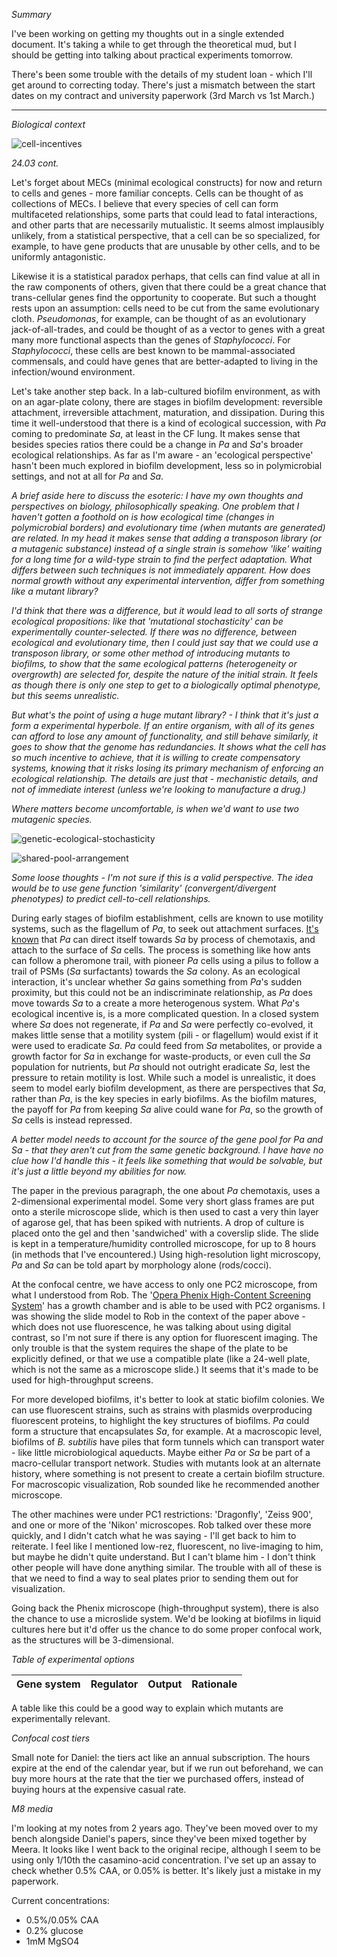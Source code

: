 *Summary*

I've been working on getting my thoughts out in a single extended document. It's taking a while to get through the theoretical mud, but I should be getting into talking about practical experiments tomorrow.

There's been some trouble with the details of my student loan - which I'll get around to correcting today. There's just a mismatch between the start dates on my contract and university paperwork (3rd March vs 1st March.)

---

*Biological context*

![cell-incentives](https://github.com/marklemzin/marks-masters/raw/main/home-made-diagrams/24.3%20cell-incentives.png)


*24.03 cont.*

Let's forget about MECs (minimal ecological constructs) for now and return to cells and genes - more familiar concepts. Cells can be thought of as collections of MECs. I believe that every species of cell can form multifaceted relationships, some parts that could lead to fatal interactions, and other parts that are necessarily mutualistic. It seems almost implausibly unlikely, from a statistical perspective, that a cell can be so specialized, for example, to have gene products that are unusable by other cells, and to be uniformly antagonistic.

Likewise it is a statistical paradox perhaps, that cells can find value at all in the raw components of others, given that there could be a great chance that trans-cellular genes find the opportunity to cooperate. But such a thought rests upon an assumption: cells need to be cut from the same evolutionary cloth. *Pseudomonas*, for example, can be thought of as an evolutionary jack-of-all-trades, and could be thought of as a vector to genes with a great many more functional aspects than the genes of *Staphylococci*. For *Staphylococci*, these cells are best known to be mammal-associated commensals, and could have genes that are better-adapted to living in the infection/wound environment.

Let's take another step back. In a lab-cultured biofilm environment, as with on an agar-plate colony, there are stages in biofilm development: reversible attachment, irreversible attachment, maturation, and dissipation. During this time it well-understood that there is a kind of ecological succession, with *Pa* coming to predominate *Sa*, at least in the CF lung. It makes sense that besides species ratios there could be a change in *Pa* and *Sa*'s broader ecological relationships. As far as I'm aware - an 'ecological perspective' hasn't been much explored in biofilm development, less so in polymicrobial settings, and not at all for *Pa* and *Sa*.

*A brief aside here to discuss the esoteric: I have my own thoughts and perspectives on biology, philosophically speaking. One problem that I haven't gotten a foothold on is how ecological time (changes in polymicrobial borders) and evolutionary time (when mutants are generated) are related. In my head it makes sense that adding a transposon library (or a mutagenic substance) instead of a single strain is somehow 'like' waiting for a long time for a wild-type strain to find the perfect adaptation. What differs between such techniques is not immediately apparent. How does normal growth without any experimental intervention, differ from something like a mutant library?*

*I'd think that there was a difference, but it would lead to all sorts of strange ecological propositions: like that 'mutational stochasticity' can be experimentally counter-selected. If there was no difference, between ecological and evolutionary time, then I could just say that we could use a transposon library, or some other method of introducing mutants to biofilms, to show that the same ecological patterns (heterogeneity or overgrowth) are selected for, despite the nature of the initial strain. It feels as though there is only one step to get to a biologically optimal phenotype, but this seems unrealistic.*

*But what's the point of using a huge mutant library? - I think that it's just a form a experimental hyperbole. If an entire organism, with all of its genes can afford to lose any amount of functionality, and still behave similarly, it goes to show that the genome has redundancies. It shows what the cell has so much incentive to achieve, that it is willing to create compensatory systems, knowing that it risks losing its primary mechanism of enforcing an ecological relationship. The details are just that - mechanistic details, and not of immediate interest (unless we're looking to manufacture a drug.)*

*Where matters become uncomfortable, is when we'd want to use two mutagenic species.*

![genetic-ecological-stochasticity](https://github.com/marklemzin/marks-masters/raw/main/home-made-diagrams/25.3%20genetic-ecological-stochasticity.png)

![shared-pool-arrangement](https://github.com/marklemzin/marks-masters/raw/main/home-made-diagrams/26.3%20shared-pool-arrangement.png)

*Some loose thoughts - I'm not sure if this is a valid perspective. The idea would be to use gene function 'similarity' (convergent/divergent phenotypes) to predict cell-to-cell relationships.*

During early stages of biofilm establishment, cells are known to use motility systems, such as the flagellum of *Pa*, to seek out attachment surfaces. [It's known](https://pmc.ncbi.nlm.nih.gov/articles/PMC6910820/) that *Pa* can direct itself towards *Sa* by process of chemotaxis, and attach to the surface of *Sa* cells. The process is something like how ants can follow a pheromone trail, with pioneer *Pa* cells using a pilus to follow a trail of PSMs (*Sa* surfactants) towards the *Sa* colony. As an ecological interaction, it's unclear whether *Sa* gains something from *Pa*'s sudden proximity, but this could not be an indiscriminate relationship, as *Pa* does move towards *Sa* to a create a more heterogenous system. What *Pa*'s ecological incentive is, is a more complicated question. In a closed system where *Sa* does not regenerate, if *Pa* and *Sa* were perfectly co-evolved, it makes little sense that a motility system (pili - or flagellum) would exist if it were used to eradicate *Sa*. *Pa* could feed from *Sa* metabolites, or provide a growth factor for *Sa* in exchange for waste-products, or even cull the *Sa* population for nutrients, but *Pa* should not outright eradicate *Sa*, lest the pressure to retain motility is lost. While such a model is unrealistic, it does seem to model early biofilm development, as there are perspectives that *Sa*, rather than *Pa*, is the key species in early biofilms. As the biofilm matures, the payoff for *Pa* from keeping *Sa* alive could wane for *Pa*, so the growth of *Sa* cells is instead repressed.

*A better model needs to account for the source of the gene pool for Pa and Sa - that they aren't cut from the same genetic background. I have have no clue how I'd handle this - it feels like something that would be solvable, but it's just a little beyond my abilities for now.*

The paper in the previous paragraph, the one about *Pa* chemotaxis, uses a 2-dimensional experimental model. Some very short glass frames are put onto a sterile microscope slide, which is then used to cast a very thin layer of agarose gel, that has been spiked with nutrients. A drop of culture is placed onto the gel and then 'sandwiched' with a coverslip slide. The slide is kept in a temperature/humidity controlled microscope, for up to 8 hours (in methods that I've encountered.) Using high-resolution light microscopy, *Pa* and *Sa* can be told apart by morphology alone (rods/cocci).

At the confocal centre, we have access to only one PC2 microscope, from what I understood from Rob. The '[Opera Phenix High-Content Screening System](https://www.otago.ac.nz/omni/confocal-microscopy/cm-equipment)' has a growth chamber and is able to be used with PC2 organisms. I was showing the slide model to Rob in the context of the paper above - which does not use fluorescence, he was talking about using digital contrast, so I'm not sure if there is any option for fluorescent imaging. The only trouble is that the system requires the shape of the plate to be explicitly defined, or that we use a compatible plate (like a 24-well plate, which is not the same as a microscope slide.) It seems that it's made to be used for high-throughput screens.

For more developed biofilms, it's better to look at static biofilm colonies. We can use fluorescent strains, such as strains with plasmids overproducing fluorescent proteins, to highlight the key structures of biofilms. *Pa* could form a structure that encapsulates *Sa*, for example. At a macroscopic level, biofilms of *B. subtilis* have piles that form tunnels which can transport water - like little microbiological aqueducts. Maybe either *Pa* or *Sa* be part of a macro-cellular transport network. Studies with mutants look at an alternate history, where something is not present to create a certain biofilm structure. For macroscopic visualization, Rob sounded like he recommended another microscope.

The other machines were under PC1 restrictions: 'Dragonfly', 'Zeiss 900', and one or more of the 'Nikon' microscopes. Rob talked over these more quickly, and I didn't catch what he was saying - I'll get back to him to reiterate. I feel like I mentioned low-rez, fluorescent, no live-imaging to him, but maybe he didn't quite understand. But I can't blame him - I don't think other people will have done anything similar. The trouble with all of these is that we need to find a way to seal plates prior to sending them out for visualization.

Going back the Phenix microscope (high-throughput system), there is also the chance to use a microslide system. We'd be looking at biofilms in liquid cultures here but it'd offer us the chance to do some proper confocal work, as the structures will be 3-dimensional.

*Table of experimental options*

| Gene system | Regulator | Output | Rationale |
| ----------- | --------- | ------ | --------- |

A table like this could be a good way to explain which mutants are experimentally relevant.

*Confocal cost tiers*

Small note for Daniel: the tiers act like an annual subscription. The hours expire at the end of the calendar year, but if we run out beforehand, we can buy more hours at the rate that the tier we purchased offers, instead of buying hours at the expensive casual rate.

*M8 media*

I'm looking at my notes from 2 years ago. They've been moved over to my bench alongside Daniel's papers, since they've been mixed together by Meera.
It looks like I went back to the original recipe, although I seem to be using only 1/10th the casamino-acid concentration. I've set up an assay to check whether 0.5% CAA, or 0.05% is better. It's likely just a mistake in my paperwork.

Current concentrations:
- 0.5%/0.05% CAA
- 0.2% glucose
- 1mM MgSO4

